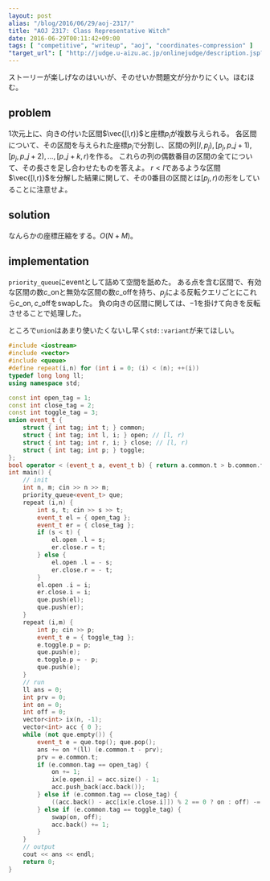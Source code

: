```yaml
---
layout: post
alias: "/blog/2016/06/29/aoj-2317/"
title: "AOJ 2317: Class Representative Witch"
date: 2016-06-29T00:11:42+09:00
tags: [ "competitive", "writeup", "aoj", "coordinates-compression" ]
"target_url": [ "http://judge.u-aizu.ac.jp/onlinejudge/description.jsp?id=2317" ]
---
```


ストーリーが楽しげなのはいいが、そのせいか問題文が分かりにくい。ほむほむ。

## problem

$1$次元上に、向きの付いた区間$\vec{[l,r)}$と座標$p_i$が複数与えられる。
各区間について、その区間を与えられた座標$p_i$で分割し、区間の列$[l,p_j), [p_j,p\_{j+1}), [p_j,p\_{j+2}), \dots, [p\_{j+k},r)$を作る。
これらの列の偶数番目の区間の全てについて、その長さを足し合わせたものを答えよ。
$r \lt l$であるような区間$\vec{[l,r)}$を分解した結果に関して、その$0$番目の区間とは$[p_j,r)$の形をしていることに注意せよ。

## solution

なんらかの座標圧縮をする。$O(N+M)$。

## implementation

`priority_queue`にeventとして詰めて空間を舐めた。
ある点を含む区間で、有効な区間の数$c\_\mathrm{on}$と無効な区間の数$c\_\mathrm{off}$を持ち、$p_j$による反転クエリごとにこれら$c\_\mathrm{on},c\_\mathrm{off}$をswapした。
負の向きの区間に関しては、$-1$を掛けて向きを反転させることで処理した。

ところで`union`はあまり使いたくないし早く`std::variant`が来てほしい。

``` c++
#include <iostream>
#include <vector>
#include <queue>
#define repeat(i,n) for (int i = 0; (i) < (n); ++(i))
typedef long long ll;
using namespace std;

const int open_tag = 1;
const int close_tag = 2;
const int toggle_tag = 3;
union event_t {
    struct { int tag; int t; } common;
    struct { int tag; int l, i; } open; // [l, r)
    struct { int tag; int r, i; } close; // [l, r)
    struct { int tag; int p; } toggle;
};
bool operator < (event_t a, event_t b) { return a.common.t > b.common.t; } // weak struct ordering
int main() {
    // init
    int n, m; cin >> n >> m;
    priority_queue<event_t> que;
    repeat (i,n) {
        int s, t; cin >> s >> t;
        event_t el = { open_tag };
        event_t er = { close_tag };
        if (s < t) {
            el.open .l = s;
            er.close.r = t;
        } else {
            el.open .l = - s;
            er.close.r = - t;
        }
        el.open .i = i;
        er.close.i = i;
        que.push(el);
        que.push(er);
    }
    repeat (i,m) {
        int p; cin >> p;
        event_t e = { toggle_tag };
        e.toggle.p = p;
        que.push(e);
        e.toggle.p = - p;
        que.push(e);
    }
    // run
    ll ans = 0;
    int prv = 0;
    int on = 0;
    int off = 0;
    vector<int> ix(n, -1);
    vector<int> acc { 0 };
    while (not que.empty()) {
        event_t e = que.top(); que.pop();
        ans += on *(ll) (e.common.t - prv);
        prv = e.common.t;
        if (e.common.tag == open_tag) {
            on += 1;
            ix[e.open.i] = acc.size() - 1;
            acc.push_back(acc.back());
        } else if (e.common.tag == close_tag) {
            ((acc.back() - acc[ix[e.close.i]]) % 2 == 0 ? on : off) -= 1;
        } else if (e.common.tag == toggle_tag) {
            swap(on, off);
            acc.back() += 1;
        }
    }
    // output
    cout << ans << endl;
    return 0;
}
```
